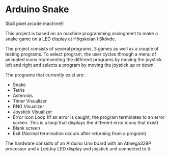 Arduino Snake
=============
 (8x8 pixel arcade machine!)

This project is based on an machine programming assingment to make a snake game on a LED display at Högskolan i Skövde.

The project consists of several programs, 3 games as well as a couple of testing programs. To select program, the user cycles through a menu of animated icons representing the different programs by moving the joystick left and right and selects a program by moving the joystick up or down.

The programs that currently exist are:
* Snake
* Tetris
* Asteroids
* Timer Visualizer
* RNG Visualizer
* Joystick Visualizer
* Error Icon Loop (If an error is caught, the program terminates to an error screen. This is a loop that displays the different error icons that exist)
* Blank screen
* Exit (Normal termination occurs after returning from a program)

The hardware consists of an Arduino Uno board with an Atmega328P processor and a LedJoy LED display and joystick unit connected to it.
